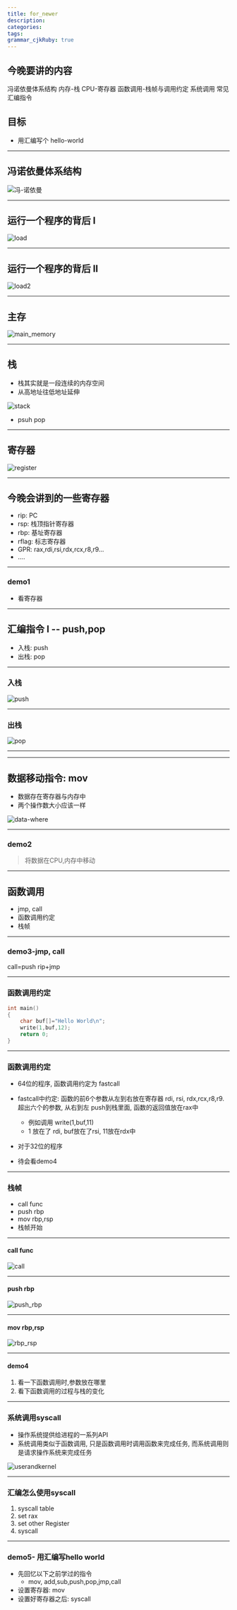 ```yaml
---
title: for_newer
description: 
categories:
tags: 
grammar_cjkRuby: true
---
```



## 今晚要讲的内容
冯诺依曼体系结构
内存-栈
CPU-寄存器
函数调用-栈帧与调用约定
系统调用
常见汇编指令

## 目标
+  用汇编写个 hello-world

----

## 冯诺依曼体系结构

![冯-诺依曼](https://www.github.com/Byzero512/blog_img/raw/master/1539078974475.png)

----

## 运行一个程序的背后 I

![load](https://www.github.com/Byzero512/blog_img/raw/master/1539089345619.png)

----

## 运行一个程序的背后 II

![load2](https://www.github.com/Byzero512/blog_img/raw/master/1539089526459.png)

----

## 主存

![main_memory](https://www.github.com/Byzero512/blog_img/raw/master/1539079587238.png)

----

## 栈
+ 栈其实就是一段连续的内存空间
+ 从高地址往低地址延伸

![stack](https://www.github.com/Byzero512/blog_img/raw/master/1539080073382.png)

- psuh pop

----

## 寄存器


![register](https://www.github.com/Byzero512/blog_img/raw/master/1.png "1")

----

## 今晚会讲到的一些寄存器
- rip: PC
- rsp: 栈顶指针寄存器
- rbp: 基址寄存器
- rflag: 标志寄存器
- GPR: rax,rdi,rsi,rdx,rcx,r8,r9...
- ....

----


 ### demo1
 
 + 看寄存器

----

## 汇编指令 I -- push,pop 
+ 入栈: push
+ 出栈: pop

----

### 入栈

![push](https://www.github.com/Byzero512/blog_img/raw/master/1539085143415.png)

----

### 出栈

![pop](https://www.github.com/Byzero512/blog_img/raw/master/1539085365868.png)

----

----

## 数据移动指令: mov
+ 数据存在寄存器与内存中
+ 两个操作数大小应该一样

![data-where](https://www.github.com/Byzero512/blog_img/raw/master/1539149605842.png)

----

### demo2
> 将数据在CPU,内存中移动

----

## 函数调用
+ jmp, call
+ 函数调用约定
+ 栈帧

----

###  demo3-jmp, call

call=push rip+jmp

----

### 函数调用约定
```c++
int main()
{
	char buf[]="Hello World\n";
	write(1,buf,12);
	return 0;
}

```

----

### 函数调用约定
+ 64位的程序, 函数调用约定为 fastcall
+ fastcall中约定: 函数的前6个参数从左到右放在寄存器 rdi, rsi, rdx,rcx,r8,r9. 超出六个的参数, 从右到左 push到栈里面, 函数的返回值放在rax中
	- 例如调用 write(1,buf,11)
	- 1 放在了 rdi, buf放在了rsi, 11放在rdx中

+ 对于32位的程序
+ 待会看demo4

----

### 栈帧
+ call func
+ push rbp
+ mov rbp,rsp
+ 栈帧开始

----

#### call func
![call](https://www.github.com/Byzero512/blog_img/raw/master/1539150796654.png)

----

#### push rbp

![push_rbp](https://www.github.com/Byzero512/blog_img/raw/master/1539151095032.png)

----

#### mov rbp,rsp

![rbp_rsp](https://www.github.com/Byzero512/blog_img/raw/master/1539151397024.png)

----


#### demo4
1. 看一下函数调用时,参数放在哪里
2. 看下函数调用的过程与栈的变化

----

### 系统调用syscall
+ 操作系统提供给进程的一系列API
+ 系统调用类似于函数调用, 只是函数调用时调用函数来完成任务, 而系统调用则是请求操作系统来完成任务

![userandkernel](https://www.github.com/Byzero512/blog_img/raw/master/1539149165919.png)

----

### 汇编怎么使用syscall
1. syscall table
2. set rax
3. set other Register
4. syscall

----

### demo5- 用汇编写hello world
+ 先回忆以下之前学过的指令
	+ mov, add,sub,push,pop,jmp,call
+ 设置寄存器: mov
+ 设置好寄存器之后: syscall



















